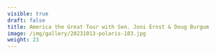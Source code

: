 ```yaml
---
visible: true
draft: false
title: America the Great Tour with Sen. Joni Ernst & Doug Burgum
image: /img/gallery/20231013-polaris-183.jpg
weight: 23
---
```

